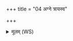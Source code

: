 +++
title = "04 अग्ने त्रायस्व"

+++
<details><summary>मूलम् (WS)</summary>

अग्ने त्रायस्व विमदं नयेमं पुनर्धेहि जीवसे जातवेदः।  
मा ते हेडांसि दुरिताव गन्माहिर्वधीद् द्विषतः पुरुषं नः ॥ ४ ॥
</details>